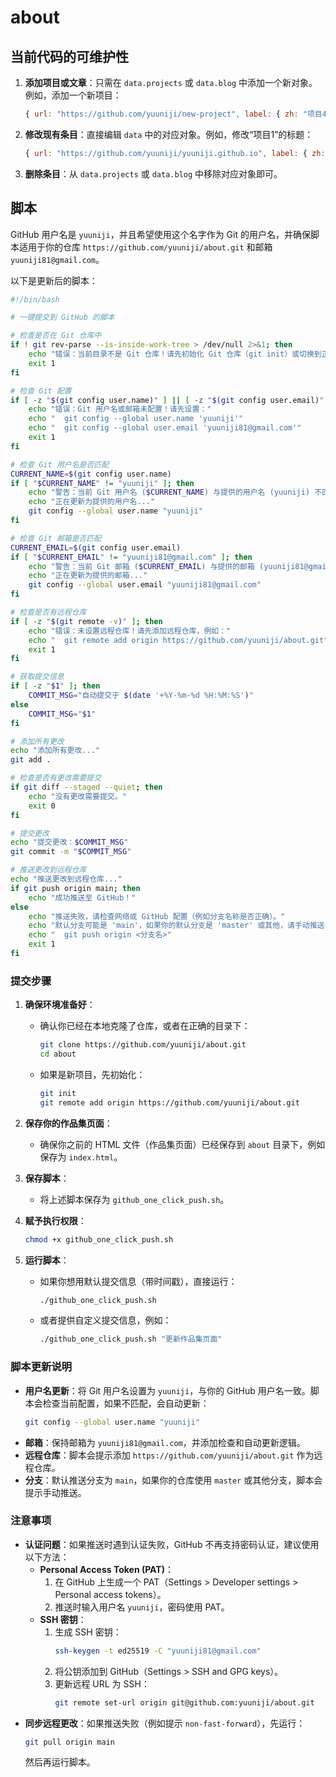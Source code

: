# about

## 当前代码的可维护性

1. **添加项目或文章**：只需在 `data.projects` 或 `data.blog` 中添加一个新对象。例如，添加一个新项目：
   ```javascript
   { url: "https://github.com/yuuniji/new-project", label: { zh: "项目4 - 新项目", en: "Project 4 - New Project", ja: "プロジェクト4 - 新プロジェクト" } }
   ```
2. **修改现有条目**：直接编辑 `data` 中的对应对象。例如，修改“项目1”的标题：
   ```javascript
   { url: "https://github.com/yuuniji/yuuniji.github.io", label: { zh: "项目1 - 我的新博客", en: "Project 1 - My New Blog", ja: "プロジェクト1 - 私の新しいブログ" } }
   ```
3. **删除条目**：从 `data.projects` 或 `data.blog` 中移除对应对象即可。


## 脚本

 GitHub 用户名是 `yuuniji`，并且希望使用这个名字作为 Git 的用户名，并确保脚本适用于你的仓库 `https://github.com/yuuniji/about.git` 和邮箱 `yuuniji81@gmail.com`。

以下是更新后的脚本：

```bash
#!/bin/bash

# 一键提交到 GitHub 的脚本

# 检查是否在 Git 仓库中
if ! git rev-parse --is-inside-work-tree > /dev/null 2>&1; then
    echo "错误：当前目录不是 Git 仓库！请先初始化 Git 仓库（git init）或切换到正确的目录。"
    exit 1
fi

# 检查 Git 配置
if [ -z "$(git config user.name)" ] || [ -z "$(git config user.email)" ]; then
    echo "错误：Git 用户名或邮箱未配置！请先设置："
    echo "  git config --global user.name 'yuuniji'"
    echo "  git config --global user.email 'yuuniji81@gmail.com'"
    exit 1
fi

# 检查 Git 用户名是否匹配
CURRENT_NAME=$(git config user.name)
if [ "$CURRENT_NAME" != "yuuniji" ]; then
    echo "警告：当前 Git 用户名 ($CURRENT_NAME) 与提供的用户名 (yuuniji) 不匹配。"
    echo "正在更新为提供的用户名..."
    git config --global user.name "yuuniji"
fi

# 检查 Git 邮箱是否匹配
CURRENT_EMAIL=$(git config user.email)
if [ "$CURRENT_EMAIL" != "yuuniji81@gmail.com" ]; then
    echo "警告：当前 Git 邮箱 ($CURRENT_EMAIL) 与提供的邮箱 (yuuniji81@gmail.com) 不匹配。"
    echo "正在更新为提供的邮箱..."
    git config --global user.email "yuuniji81@gmail.com"
fi

# 检查是否有远程仓库
if [ -z "$(git remote -v)" ]; then
    echo "错误：未设置远程仓库！请先添加远程仓库，例如："
    echo "  git remote add origin https://github.com/yuuniji/about.git"
    exit 1
fi

# 获取提交信息
if [ -z "$1" ]; then
    COMMIT_MSG="自动提交于 $(date '+%Y-%m-%d %H:%M:%S')"
else
    COMMIT_MSG="$1"
fi

# 添加所有更改
echo "添加所有更改..."
git add .

# 检查是否有更改需要提交
if git diff --staged --quiet; then
    echo "没有更改需要提交。"
    exit 0
fi

# 提交更改
echo "提交更改：$COMMIT_MSG"
git commit -m "$COMMIT_MSG"

# 推送更改到远程仓库
echo "推送更改到远程仓库..."
if git push origin main; then
    echo "成功推送至 GitHub！"
else
    echo "推送失败，请检查网络或 GitHub 配置（例如分支名称是否正确）。"
    echo "默认分支可能是 'main'，如果你的默认分支是 'master' 或其他，请手动推送："
    echo "  git push origin <分支名>"
    exit 1
fi
```

### 提交步骤
1. **确保环境准备好**：
   - 确认你已经在本地克隆了仓库，或者在正确的目录下：
     ```bash
     git clone https://github.com/yuuniji/about.git
     cd about
     ```
   - 如果是新项目，先初始化：
     ```bash
     git init
     git remote add origin https://github.com/yuuniji/about.git
     ```

2. **保存你的作品集页面**：
   - 确保你之前的 HTML 文件（作品集页面）已经保存到 `about` 目录下，例如保存为 `index.html`。

3. **保存脚本**：
   - 将上述脚本保存为 `github_one_click_push.sh`。

4. **赋予执行权限**：
   ```bash
   chmod +x github_one_click_push.sh
   ```

5. **运行脚本**：
   - 如果你想用默认提交信息（带时间戳），直接运行：
     ```bash
     ./github_one_click_push.sh
     ```
   - 或者提供自定义提交信息，例如：
     ```bash
     ./github_one_click_push.sh "更新作品集页面"
     ```

### 脚本更新说明
- **用户名更新**：将 Git 用户名设置为 `yuuniji`，与你的 GitHub 用户名一致。脚本会检查当前配置，如果不匹配，会自动更新：
  ```bash
  git config --global user.name "yuuniji"
  ```
- **邮箱**：保持邮箱为 `yuuniji81@gmail.com`，并添加检查和自动更新逻辑。
- **远程仓库**：脚本会提示添加 `https://github.com/yuuniji/about.git` 作为远程仓库。
- **分支**：默认推送分支为 `main`，如果你的仓库使用 `master` 或其他分支，脚本会提示手动推送。

### 注意事项
- **认证问题**：如果推送时遇到认证失败，GitHub 不再支持密码认证，建议使用以下方法：
  - **Personal Access Token (PAT)**：
    1. 在 GitHub 上生成一个 PAT（Settings > Developer settings > Personal access tokens）。
    2. 推送时输入用户名 `yuuniji`，密码使用 PAT。
  - **SSH 密钥**：
    1. 生成 SSH 密钥：
       ```bash
       ssh-keygen -t ed25519 -C "yuuniji81@gmail.com"
       ```
    2. 将公钥添加到 GitHub（Settings > SSH and GPG keys）。
    3. 更新远程 URL 为 SSH：
       ```bash
       git remote set-url origin git@github.com:yuuniji/about.git
       ```
- **同步远程更改**：如果推送失败（例如提示 `non-fast-forward`），先运行：
  ```bash
  git pull origin main
  ```
  然后再运行脚本。